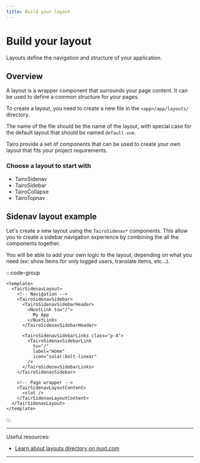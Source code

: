 ```yaml
---
title: Build your layout
---
```


# Build your layout

Layouts define the navigation and structure of your application.

## Overview

A layout is a wrapper component that surrounds your page content. It can be used to define a common structure for your pages.

To create a layout, you need to create a new file in the `<app>/app/layouts/` directory.

The name of the file should be the name of the layout, with special case for the default layout that should be named `default.vue`.

Tairo provide a set of components that can be used to create your own layout that fits your project requirements.

### Choose a layout to start with

- TairoSidenav
- TairoSidebar
- TairoCollapse
- TairoTopnav

## Sidenav layout example

Let's create a new layout using the `TairoSidenav*` components. This allow you to create a sidebar navigation experience by combining the all the components together.

You will be able to add your own logic to the layout, depending on what you need (ex: show items for only logged users, translate items, etc...).

:::code-group
```vue [<app>/app/layouts/default.vue]
<template>
  <TairSidenavLayout>
    <!-- Navigation -->
    <TairoSidenavSidebar>
      <TairoSidenavSidebarHeader>
        <NuxtLink to="/">
          My App
        </NuxtLink>
      </TairoSidenavSidebarHeader>

      <TairoSidenavSidebarLinks class="p-4">
        <TairoSidenavSidebarLink
          to="/"
          label="Home"
          icon="solar:bolt-linear"
        />
      </TairoSidenavSidebarLinks>
    </TairoSidenavSidebar>

    <!-- Page wrapper -->
    <TairSidenavLayoutContent>
      <slot />
    </TairSidenavLayoutContent>
  </TairSidenavLayout>
</template>
```
:::

---

Useful resources:

- [Learn about layouts directory on nuxt.com](https://nuxt.com/docs/guide/directory-structure/layouts)

---

